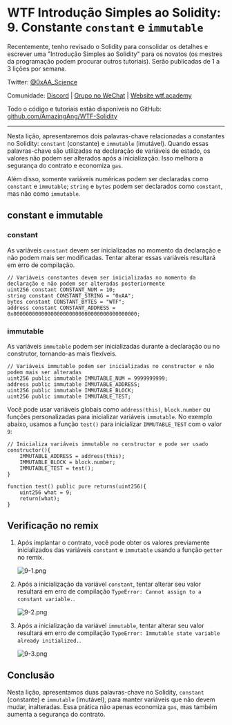 # WTF Introdução Simples ao Solidity: 9. Constante `constant` e `immutable`

Recentemente, tenho revisado o Solidity para consolidar os detalhes e escrever uma "Introdução Simples ao Solidity" para os novatos (os mestres da programação podem procurar outros tutoriais). Serão publicadas de 1 a 3 lições por semana.

Twitter: [@0xAA_Science](https://twitter.com/0xAA_Science)

Comunidade: [Discord](https://discord.gg/5akcruXrsk) | [Grupo no WeChat](https://docs.google.com/forms/d/e/1FAIpQLSe4KGT8Sh6sJ7hedQRuIYirOoZK_85miz3dw7vA1-YjodgJ-A/viewform?usp=sf_link) | [Website wtf.academy](https://wtf.academy)

Todo o código e tutoriais estão disponíveis no GitHub: [github.com/AmazingAng/WTF-Solidity](https://github.com/AmazingAng/WTF-Solidity)

-----

Nesta lição, apresentaremos dois palavras-chave relacionadas a constantes no Solidity: `constant` (constante) e `immutable` (imutável). Quando essas palavras-chave são utilizadas na declaração de variáveis de estado, os valores não podem ser alterados após a inicialização. Isso melhora a segurança do contrato e economiza `gas`.

Além disso, somente variáveis numéricas podem ser declaradas como `constant` e `immutable`; `string` e `bytes` podem ser declarados como `constant`, mas não como `immutable`.

## constant e immutable

### constant

As variáveis `constant` devem ser inicializadas no momento da declaração e não podem mais ser modificadas. Tentar alterar essas variáveis resultará em erro de compilação.

``` solidity
// Variáveis constantes devem ser inicializadas no momento da declaração e não podem ser alteradas posteriormente
uint256 constant CONSTANT_NUM = 10;
string constant CONSTANT_STRING = "0xAA";
bytes constant CONSTANT_BYTES = "WTF";
address constant CONSTANT_ADDRESS = 0x0000000000000000000000000000000000000000;
```

### immutable

As variáveis `immutable` podem ser inicializadas durante a declaração ou no construtor, tornando-as mais flexíveis.

``` solidity
// Variáveis immutable podem ser inicializadas no constructor e não podem mais ser alteradas
uint256 public immutable IMMUTABLE_NUM = 9999999999;
address public immutable IMMUTABLE_ADDRESS;
uint256 public immutable IMMUTABLE_BLOCK;
uint256 public immutable IMMUTABLE_TEST;
```

Você pode usar variáveis globais como `address(this)`, `block.number` ou funções personalizadas para inicializar variáveis `immutable`. No exemplo abaixo, usamos a função `test()` para inicializar `IMMUTABLE_TEST` com o valor `9`:

``` solidity
// Inicializa variáveis immutable no constructor e pode ser usado
constructor(){
    IMMUTABLE_ADDRESS = address(this);
    IMMUTABLE_BLOCK = block.number;
    IMMUTABLE_TEST = test();
}

function test() public pure returns(uint256){
    uint256 what = 9;
    return(what);
}
```

## Verificação no remix

1. Após implantar o contrato, você pode obter os valores previamente inicializados das variáveis `constant` e `immutable` usando a função `getter` no remix.

   ![9-1.png](./img/9-1.png)

2. Após a inicialização da variável `constant`, tentar alterar seu valor resultará em erro de compilação `TypeError: Cannot assign to a constant variable.`.

   ![9-2.png](./img/9-2.png)

3. Após a inicialização da variável `immutable`, tentar alterar seu valor resultará em erro de compilação `TypeError: Immutable state variable already initialized.`.

   ![9-3.png](./img/9-3.png)

## Conclusão

Nesta lição, apresentamos duas palavras-chave no Solidity, `constant` (constante) e `immutable` (imutável), para manter variáveis que não devem mudar, inalteradas. Essa prática não apenas economiza `gas`, mas também aumenta a segurança do contrato.

